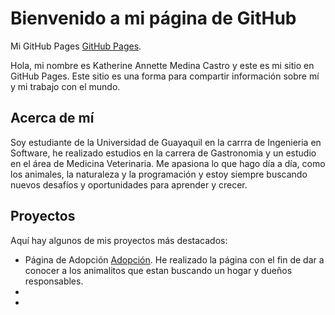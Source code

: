 # Bienvenido a mi página de GitHub

Mi GitHub Pages [GitHub Pages](https://github.com/KatherineMedina55).


Hola, mi nombre es Katherine Annette Medina Castro y este es mi sitio en GitHub Pages. Este sitio es una forma para compartir información sobre mí y mi trabajo con el mundo.

## Acerca de mí

Soy estudiante de la Universidad de Guayaquil en la carrra de Ingenieria en Software, he realizado estudios en la carrera de Gastronomia y un estudio en el área de Medicina Veterinaria. Me apasiona lo que hago día a día, como los animales, la naturaleza y la programación y estoy siempre buscando nuevos desafíos y oportunidades para aprender y crecer.


## Proyectos

Aquí hay algunos de mis proyectos más destacados:

* Página de Adopción [Adopción](https://katherinemedina55.github.io/kmedina.github.io/). He realizado la página con el fin de dar a conocer a los animalitos que estan buscando un hogar y dueños responsables.
* 
*

